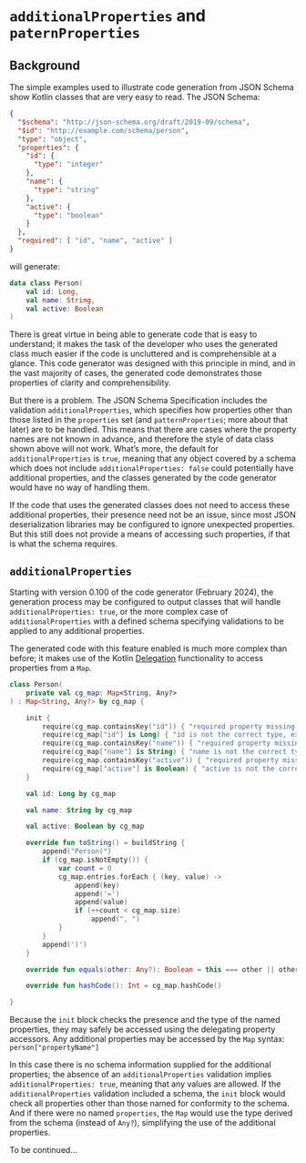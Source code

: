# `additionalProperties` and `paternProperties`

## Background

The simple examples used to illustrate code generation from JSON Schema show Kotlin classes that are very easy to read.
The JSON Schema:
```json
{
  "$schema": "http://json-schema.org/draft/2019-09/schema",
  "$id": "http://example.com/schema/person",
  "type": "object",
  "properties": {
    "id": {
      "type": "integer"
    },
    "name": {
      "type": "string"
    },
    "active": {
      "type": "boolean"
    }
  },
  "required": [ "id", "name", "active" ]
}
```
will generate:
```kotlin
data class Person(
    val id: Long,
    val name: String,
    val active: Boolean
)
```

There is great virtue in being able to generate code that is easy to understand; it makes the task of the developer who
uses the generated class much easier if the code is uncluttered and is comprehensible at a glance.
This code generator was designed with this principle in mind, and in the vast majority of cases, the generated code
demonstrates those properties of clarity and comprehensibility.

But there is a problem.
The JSON Schema Specification includes the validation `additionalProperties`, which specifies how properties other than
those listed in the `properties` set (and `patternProperties`; more about that later) are to be handled.
This means that there are cases where the property names are not known in advance, and therefore the style of data class
shown above will not work.
What&rsquo;s more, the default for `additionalProperties` is `true`, meaning that any object covered by a schema which
does not include `additionalProperties: false` could potentially have additional properties, and the classes generated
by the code generator would have no way of handling them.

If the code that uses the generated classes does not need to access these additional properties, their presence need not
be an issue, since most JSON deserialization libraries may be configured to ignore unexpected properties.
But this still does not provide a means of accessing such properties, if that is what the schema requires.

## `additionalProperties`

Starting with version 0.100 of the code generator (February 2024), the generation process may be configured to output
classes that will handle `additionalProperties: true`, or the more complex case of `additionalProperties` with a defined
schema specifying validations to be applied to any additional properties.

The generated code with this feature enabled is much more complex than before; it makes use of the Kotlin
[Delegation](https://kotlinlang.org/docs/delegation.html) functionality to access properties from a `Map`.
```kotlin
class Person(
    private val cg_map: Map<String, Any?>
) : Map<String, Any?> by cg_map {

    init {
        require(cg_map.containsKey("id")) { "required property missing - id" }
        require(cg_map["id"] is Long) { "id is not the correct type, expecting Long" }
        require(cg_map.containsKey("name")) { "required property missing - name" }
        require(cg_map["name"] is String) { "name is not the correct type, expecting String" }
        require(cg_map.containsKey("active")) { "required property missing - active" }
        require(cg_map["active"] is Boolean) { "active is not the correct type, expecting Boolean" }
    }

    val id: Long by cg_map

    val name: String by cg_map

    val active: Boolean by cg_map

    override fun toString() = buildString {
        append("Person(")
        if (cg_map.isNotEmpty()) {
            var count = 0
            cg_map.entries.forEach { (key, value) ->
                append(key)
                append('=')
                append(value)
                if (++count < cg_map.size)
                    append(", ")
            }
        }
        append(')')
    }

    override fun equals(other: Any?): Boolean = this === other || other is Person && cg_map == other.cg_map

    override fun hashCode(): Int = cg_map.hashCode()

}
```
Because the `init` block checks the presence and the type of the named properties, they may safely be accessed using the
delegating property accessors.
Any additional properties may be accessed by the `Map` syntax: `person["propertyName"]`

In this case there is no schema information supplied for the additional properties; the absence of an
`additionalProperties` validation implies `additionalProperties: true`, meaning that any values are allowed.
If the `additionalProperties` validation included a schema, the `init` block would check all properties other than those
named for conformity to the schema.
And if there were no named `properties`, the `Map` would use the type derived from the schema (instead of `Any?`),
simplifying the use of the additional properties.

To be continued...
